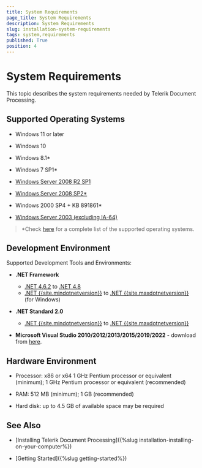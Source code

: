 ```yaml
---
title: System Requirements
page_title: System Requirements
description: System Requirements
slug: installation-system-requirements
tags: system,requirements
published: True
position: 4
---
```


# System Requirements

This topic describes the system requirements needed by Telerik Document Processing.

## Supported Operating Systems

* Windows 11 or later

* Windows 10

* Windows 8.1*

* Windows 7 SP1*

* [Windows Server 2008 R2 SP1](https://learn.microsoft.com/en-us/dotnet/framework/get-started/system-requirements#server-operating-systems)

* [Windows Server 2008 SP2*](https://learn.microsoft.com/en-us/dotnet/framework/get-started/system-requirements#server-operating-systems)

* Windows 2000 SP4 + KB 891861*

* [Windows Server 2003 (excluding IA-64)](https://learn.microsoft.com/en-us/dotnet/framework/get-started/system-requirements#server-operating-systems)

>*Check [here](https://learn.microsoft.com/en-us/dotnet/framework/migration-guide/versions-and-dependencies?source=recommendations#net-framework-462) for a complete list of the supported operating systems.

## Development Environment

Supported Development Tools and Environments:
        
* **.NET Framework**
	* [.NET 4.6.2](https://dotnet.microsoft.com/en-us/download/dotnet-framework/net462) to [.NET 4.8](https://dotnet.microsoft.com/en-us/download/dotnet-framework/net48)
	* [.NET {{site.mindotnetversion}}](https://dotnet.microsoft.com/download/dotnet/{{site.mindotnetversion}}.0) to [.NET {{site.maxdotnetversion}}](https://dotnet.microsoft.com/download/dotnet/{{site.maxdotnetversion}}.0) (for Windows)
   
* **.NET Standard 2.0** 
	* [.NET {{site.mindotnetversion}}](https://dotnet.microsoft.com/download/dotnet/{{site.mindotnetversion}}.0) to [.NET {{site.maxdotnetversion}}](https://dotnet.microsoft.com/download/dotnet/{{site.maxdotnetversion}}.0) 

* __Microsoft Visual Studio 2010/2012/2013/2015/2019/2022__ - download from [here](http://www.microsoft.com/visualstudio/eng/downloads).
  
## Hardware Environment

* Processor: x86 or x64  1 GHz Pentium processor or equivalent (minimum); 1 GHz Pentium processor or equivalent (recommended)

* RAM: 512 MB (minimum); 1 GB (recommended)

* Hard disk: up to 4.5 GB of available space may be required


## See Also

 * [Installing Telerik Document Processing]({%slug installation-installing-on-your-computer%})

 * [Getting Started]({%slug getting-started%})

